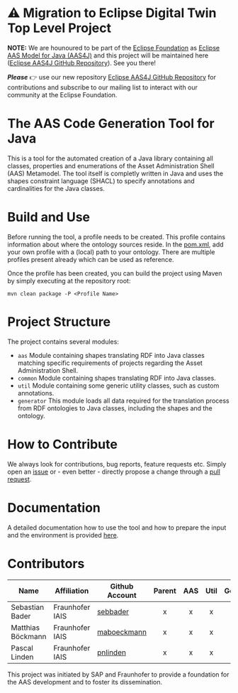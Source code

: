 # :warning: Migration to Eclipse Digital Twin Top Level Project
 **NOTE:** We are hounoured to be part of the [Eclipse Foundation](https://projects.eclipse.org/projects/dt) as [Eclipse AAS Model for Java (AAS4J)](https://projects.eclipse.org/projects/dt.aas4j) and this project will be maintained here ([Eclipse AAS4J GitHub Repository](https://github.com/eclipse-digitaltwin/aas4j-model-generator)). See you there! 
 
***Please*** :point_right: use our new repository [Eclipse AAS4J GitHub Repository](https://github.com/eclipse-digitaltwin/aas4j-model-generator) for contributions and subscribe to our mailing list to interact with our community at the Eclipse Foundation.

# The AAS Code Generation Tool for Java

This is a tool for the automated creation of a Java library containing all classes, properties and enumerations of the Asset Administration Shell (AAS) Metamodel. The tool itself is completly written in Java and uses the shapes constraint language (SHACL) to specify annotations and cardinalities for the Java classes.



# Build and Use

Before running the tool, a profile needs to be created. This profile contains information about where the ontology sources reside. In the [pom.xml](pom.xml), add your own profile with a (local) path to your ontology. There are multiple profiles present already which can be used as reference.

Once the profile has been created, you can build the project using Maven by simply executing at the repository root:

`mvn clean package -P <Profile Name>`



# Project Structure

The project contains several modules:

- `aas` Module containing shapes translating RDF into Java classes matching specific requirements of projects regarding the Asset Administration Shell.
- `common` Module containing shapes translating RDF into Java classes.
- `util` Module containing some generic utility classes, such as custom annotations.
- `generator` This module loads all data required for the translation process from RDF ontologies to Java classes, including the shapes and the ontology.


# How to Contribute

We always look for contributions, bug reports, feature requests etc. Simply open an [issue](https://github.com/admin-shell-io/java-generator/issues) or - even better - directly propose a change through a [pull request](https://github.com/admin-shell-io/java-generator/pulls).

# Documentation

A detailed documentation how to use the tool and how to prepare the input and the environment is provided [here](./aas/README.md).

# Contributors

| Name        | Affiliation           | Github Account | Parent | AAS  | Util | Generator |
--- | --- | --- | :---: | :---: | :---: | :---: |
| Sebastian Bader | Fraunhofer IAIS | [sebbader](https://github.com/sebbader) | x | x | x | x |
| Matthias Böckmann | Fraunhofer IAIS | [maboeckmann](https://github.com/maboeckmann) | x | x | x | x |
| Pascal Linden | Fraunhofer IAIS | [pnlinden](https://github.com/pnlinden) | x | x | x | x |

This project was initiated by SAP and Fraunhofer to provide a foundation for the
AAS development and to foster its dissemination.
